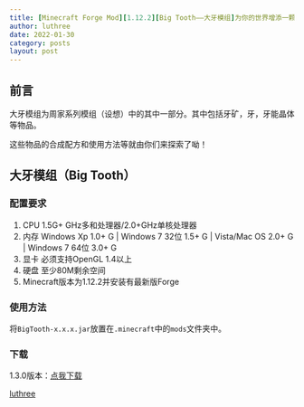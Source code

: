 ```yaml
---
title: [Minecraft Forge Mod][1.12.2][Big Tooth——大牙模组]为你的世界增添一颗大牙
author: luthree
date: 2022-01-30
category: posts
layout: post
---
```


## 前言

大牙模组为周家系列模组（设想）中的其中一部分。其中包括牙矿，牙，牙能晶体等物品。

这些物品的合成配方和使用方法等就由你们来探索了呦！

## 大牙模组（Big Tooth）

### 配置要求

1. CPU 1.5G+ GHz多和处理器/2.0+GHz单核处理器
2. 内存 Windows Xp 1.0+ G | Windows 7 32位 1.5+ G | Vista/Mac OS 2.0+ G | Windows 7 64位 3.0+ G
3. 显卡 必须支持OpenGL 1.4以上
4. 硬盘 至少80M剩余空间
5. Minecraft版本为1.12.2并安装有最新版Forge

### 使用方法

将`BigTooth-x.x.x.jar`放置在`.minecraft`中的`mods`文件夹中。

### 下载

1.3.0版本：[点我下载](https://luthree.lanzouo.com/izywCzfmboh)

[luthree](http://luthree.tk)
